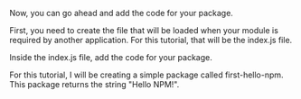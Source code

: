 Now, you can go ahead and add the code for your package.

First, you need to create the file that will be loaded when your module is required by another application. For this tutorial, that will be the index.js file.

Inside the index.js file, add the code for your package.

For this tutorial, I will be creating a simple package called first-hello-npm. This package returns the string "Hello NPM!".
